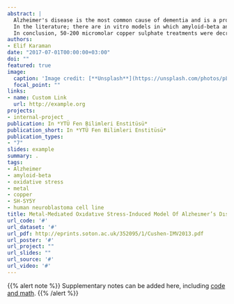 ```yaml
---
abstract: |
  Alzheimer's disease is the most common cause of dementia and is a progressive neurodegenerative disorder. Identifying the factors causing diseases is important but, the etiology of Alzheimer's disease has not been understood due to the presence of multiple factors causing disease and difficulties in creating experimental models. Oxidative stress is effective amyloid-beta accumulation and metal ions accumulate in Alzheimer’s brain. 
  In the literature; there are in vitro models in which amyloid-beta and metal ions are directly applied to undifferentiated cells, and models established with genetically modified amyloid-beta secreting cells influenced by metal ions. However, these models reflect late-stage pathology. Oxidative stress is effective in the early and late pathogenesis of disease and in this thesis, we aimed to create an in vitro oxidative stress-induced model of Alzheimer’s. For this purpose, human neuroblastoma cells and differentiated cells by retinoic acid to improve neuronal properties of cells have been used. Copper sulphate has been used as oxidative stress inducer and MTT, ELISA and determination of ROS methods have been performed. 
  In conclusion, 50-200 micromolar copper sulphate treatments were decreased cell viability, were increased concentration of amiloid-beta42 and levels of ROS in undifferentiated and differentiated cells compared to control. It has been determined that the model established with differentiated cells represents neuronal characteristics and Alzheimer’s pathology forcefully compared to undifferentiated cells. For the first time in this study; the results demonstrate that copper-mediated oxidative stress- induced model established with differentiated SH-SY5Y by retinoic acid is a useful and effective model for Alzheimer’s disease researches.
authors:
- Elif Karaman
date: "2017-07-01T00:00:00+03:00"
doi: ""
featured: true
image:
  caption: 'Image credit: [**Unsplash**](https://unsplash.com/photos/pLCdAaMFLTE)'
  focal_point: ""
links:
- name: Custom Link
  url: http://example.org
projects:
- internal-project
publication: In *YTÜ Fen Bilimleri Enstitüsü*
publication_short: In *YTÜ Fen Bilimleri Enstitüsü*
publication_types: 
- "7"
slides: example
summary: .
tags:
- Alzheimer 
- amyloid-beta 
- oxidative stress
- metal
- copper
- SH-SY5Y
- human neuroblastoma cell line
title: Metal-Medıated Oxıdatıve Stress-Induced Model Of Alzheımer’s Dısease In Human Neuroblastoma Cells
url_code: '#'
url_dataset: '#'
url_pdf: http://eprints.soton.ac.uk/352095/1/Cushen-IMV2013.pdf
url_poster: '#'
url_project: ""
url_slides: ""
url_source: '#'
url_video: '#'
---
```


{{% alert note %}}
Supplementary notes can be added here, including [code and math](https://sourcethemes.com/academic/docs/writing-markdown-latex/).
{{% /alert %}}
